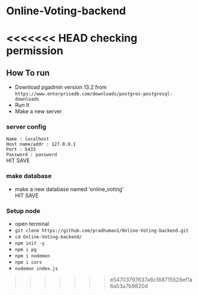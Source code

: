 # Online-Voting-backend

<<<<<<< HEAD
checking permission
=======
## How To run
* Download pgadmin version 13.2 from `https://www.enterprisedb.com/downloads/postgres-postgresql-downloads`<br>
* Run It
* Make a new server<br>
### server config
`Name : localhost`<br> 
`Host name/addr : 127.0.0.1`<br> 
`Port : 5433`<br> 
`Password : password`<br> 
HIT SAVE

### make database

* make a new database named 'online_voting'<br>
HIT SAVE

### Setup node

* open terminal
* `git clone https://github.com/pradhuman1/Online-Voting-backend.git`
* `cd Online-Voting-backend/`
* `npm init -y`
* `npm i pg`
* `npm i nodemon`
* `npm i cors`
* `nodemon index.js`
>>>>>>> e54703797637a6c168715528ef1a6a53a7b9820d
